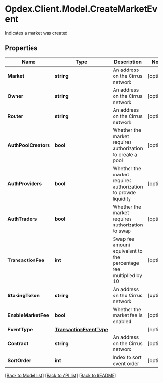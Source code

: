 # Opdex.Client.Model.CreateMarketEvent
Indicates a market was created

## Properties

Name | Type | Description | Notes
------------ | ------------- | ------------- | -------------
**Market** | **string** | An address on the Cirrus network | [optional] 
**Owner** | **string** | An address on the Cirrus network | [optional] 
**Router** | **string** | An address on the Cirrus network | [optional] 
**AuthPoolCreators** | **bool** | Whether the market requires authorization to create a pool | [optional] 
**AuthProviders** | **bool** | Whether the market requires authorization to provide liquidity | [optional] 
**AuthTraders** | **bool** | Whether the market requires authorization to swap | [optional] 
**TransactionFee** | **int** | Swap fee amount equivalent to the percentage fee multiplied by 10 | [optional] 
**StakingToken** | **string** | An address on the Cirrus network | [optional] 
**EnableMarketFee** | **bool** | Whether the market fee is enabled | [optional] 
**EventType** | [**TransactionEventType**](TransactionEventType.md) |  | [optional] 
**Contract** | **string** | An address on the Cirrus network | [optional] 
**SortOrder** | **int** | Index to sort event order | [optional] 

[[Back to Model list]](../README.md#documentation-for-models) [[Back to API list]](../README.md#documentation-for-api-endpoints) [[Back to README]](../README.md)

